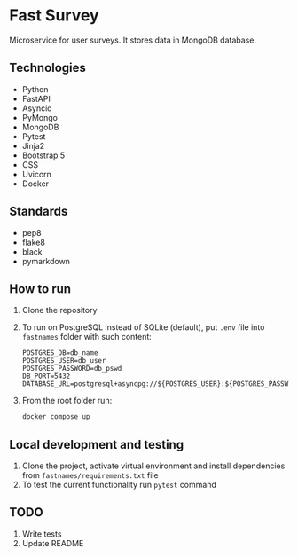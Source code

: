 # Fast Survey

Microservice for user surveys. It stores data in MongoDB database.

## Technologies

- Python
- FastAPI
- Asyncio
- PyMongo
- MongoDB
- Pytest
- Jinja2
- Bootstrap 5
- CSS
- Uvicorn
- Docker

## Standards

- pep8
- flake8
- black
- pymarkdown

## How to run

1. Clone the repository
2. To run on PostgreSQL instead of SQLite (default), put `.env` file into
`fastnames` folder with such content:

    ```env
    POSTGRES_DB=db_name
    POSTGRES_USER=db_user
    POSTGRES_PASSWORD=db_pswd
    DB_PORT=5432
    DATABASE_URL=postgresql+asyncpg://${POSTGRES_USER}:${POSTGRES_PASSWORD}@postgres_db:${DB_PORT}/${POSTGRES_DB}
    ```

3. From the root folder run:

    ```bash
    docker compose up
    ```

## Local development and testing

1. Clone the project, activate virtual environment and install
dependencies from `fastnames/requirements.txt` file
2. To test the current functionality run `pytest` command

## TODO

1. Write tests
2. Update README
